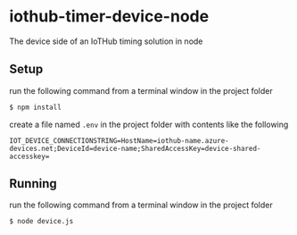# iothub-timer-device-node
The device side of an IoTHub timing solution in node

## Setup

run the following command from a terminal window in the project folder

```bash
$ npm install
```

create a file named ```.env``` in the project folder with contents like the following

```
IOT_DEVICE_CONNECTIONSTRING=HostName=iothub-name.azure-devices.net;DeviceId=device-name;SharedAccessKey=device-shared-accesskey=
```

## Running

run the following command from a terminal window in the project folder

```bash
$ node device.js
```
